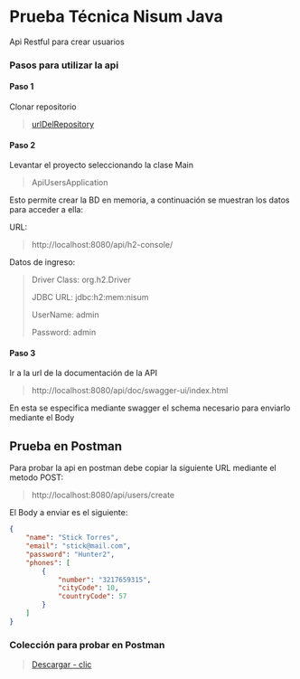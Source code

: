 # Prueba Técnica Nisum Java
Api Restful para crear usuarios
### Pasos para utilizar la api
#### Paso 1
Clonar repositorio
> [urlDelRepository](https://github.com/SteveenRodriguez/prueba-tecnica-nisum-java.git)

#### Paso 2
Levantar el proyecto seleccionando la clase Main
> ApiUsersApplication

Esto permite crear la BD en memoria, a continuación se muestran los datos para acceder a ella:

URL:
> http://localhost:8080/api/h2-console/

Datos de ingreso:
> Driver Class: org.h2.Driver
>
> JDBC URL: jdbc:h2:mem:nisum
>
> UserName: admin
>
> Password: admin
#### Paso 3
Ir a la url de la documentación de la API
> http://localhost:8080/api/doc/swagger-ui/index.html

En esta se especifica mediante swagger el schema necesario para enviarlo mediante el Body 

## Prueba en Postman
Para probar la api en postman debe copiar la siguiente URL mediante el metodo POST:
> http://localhost:8080/api/users/create

El Body a enviar es el siguiente:
```json
{
    "name": "Stick Torres",
    "email": "stick@mail.com",
    "password": "Hunter2",
    "phones": [
        {
            "number": "3217659315",
            "cityCode": 10,
            "countryCode": 57
        }
    ]
}
```
### Colección para probar en Postman

> [Descargar - clic](https://drive.google.com/file/d/1AFnnkb5jB239cDhxWNPFwvRpicfsZITg/view?usp=sharing)
